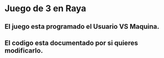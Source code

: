 # Juego de 3 en Raya

## El juego esta programado el Usuario VS Maquina.

## El codigo esta documentado por si quieres modificarlo.
